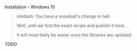 Installation - Windows 10

> mbdash: You have a snowball's change in hell.
>
> Well, until we find the exact recipe and publish it here.
> 
> It will most likely be easier once the libraries are updated.

_TODO_